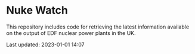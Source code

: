 # Nuke Watch

This repository includes code for retrieving the latest information available on the output of EDF nuclear power plants in the UK.

Last updated: 2023-01-01 14:07